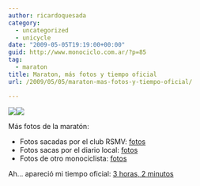 ```yaml
---
author: ricardoquesada
category:
  - uncategorized
  - unicycle
date: "2009-05-05T19:19:00+00:00"
guid: http://www.monociclo.com.ar/?p=85
tag:
  - maraton
title: Maraton, más fotos y tiempo oficial
url: /2009/05/05/maraton-mas-fotos-y-tiempo-oficial/

---
```

[![](http://www.rmsv-duesseldorf.de/1doimage/2009_Marathon/IMGP5527.jpg)](http://www.rmsv-duesseldorf.de/1doimage/2009_Marathon/IMGP5527.jpg)[![](http://www.rmsv-duesseldorf.de/1doimage/2009_Marathon/IMGP5671.jpg)](http://www.rmsv-duesseldorf.de/1doimage/2009_Marathon/IMGP5671.jpg)

Más fotos de la maratón:

- Fotos sacadas por el club RSMV: [fotos](http://www.rmsv-duesseldorf.de/1doimage/vorschau.php?cat=38)
- Fotos sacas por el diario local: [fotos](http://www.rp-online.de/public/bildershowinline/regional/duesseldorf/duesseldorf-stadt/duesseldorf-marathon/44105?sel=foto)
- Fotos de otro monociclista: [fotos](http://picasaweb.google.de/pelleho/EinradmarathonInDusseldorf?authkey=Gv1sRgCL6M3uLM4Jv4rgE#)

Ah... apareció mi tiempo oficial: [3 horas, 2 minutos](http://ergebnisse.metrogroup-marathon.eu/suche.php?_event=E&_field=START_NO&_string=5014&limit=50&imageField.x=34&imageField.y=4)
